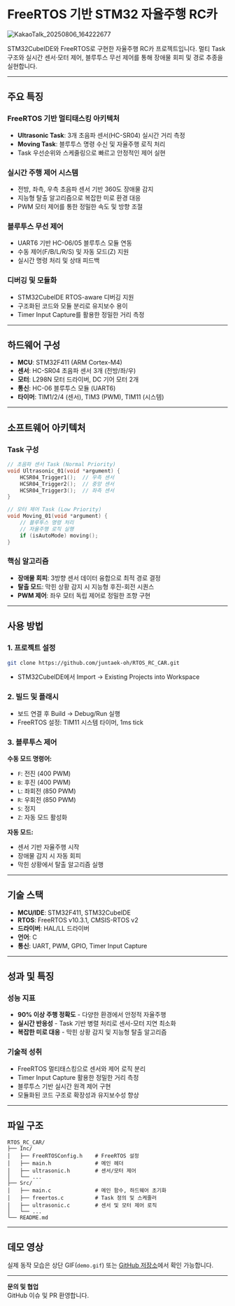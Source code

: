 #  FreeRTOS 기반 STM32 자율주행 RC카

![KakaoTalk_20250806_164222677](https://github.com/user-attachments/assets/1792cd7e-4e28-4ed6-8053-4131adf1d5e6)


STM32CubeIDE와 FreeRTOS로 구현한 자율주행 RC카 프로젝트입니다. 멀티 Task 구조와 실시간 센서·모터 제어, 블루투스 무선 제어를 통해 장애물 회피 및 경로 추종을 실현합니다.

---

## 주요 특징

### FreeRTOS 기반 멀티태스킹 아키텍처
- **Ultrasonic Task**: 3개 초음파 센서(HC-SR04) 실시간 거리 측정
- **Moving Task**: 블루투스 명령 수신 및 자율주행 로직 처리
- Task 우선순위와 스케줄링으로 빠르고 안정적인 제어 실현

### 실시간 주행 제어 시스템
- 전방, 좌측, 우측 초음파 센서 기반 360도 장애물 감지
- 지능형 탈출 알고리즘으로 복잡한 미로 환경 대응
- PWM 모터 제어를 통한 정밀한 속도 및 방향 조절

### 블루투스 무선 제어
- UART6 기반 HC-06/05 블루투스 모듈 연동
- 수동 제어(F/B/L/R/S) 및 자동 모드(Z) 지원
- 실시간 명령 처리 및 상태 피드백

### 디버깅 및 모듈화
- STM32CubeIDE RTOS-aware 디버깅 지원
- 구조화된 코드와 모듈 분리로 유지보수 용이
- Timer Input Capture를 활용한 정밀한 거리 측정

---

## 하드웨어 구성

- **MCU**: STM32F411 (ARM Cortex-M4)
- **센서**: HC-SR04 초음파 센서 3개 (전방/좌/우)
- **모터**: L298N 모터 드라이버, DC 기어 모터 2개
- **통신**: HC-06 블루투스 모듈 (UART6)
- **타이머**: TIM1/2/4 (센서), TIM3 (PWM), TIM11 (시스템)

---

## 소프트웨어 아키텍처

### Task 구성
```c
// 초음파 센서 Task (Normal Priority)
void Ultrasonic_01(void *argument) {
    HCSR04_Trigger1();  // 우측 센서
    HCSR04_Trigger2();  // 중앙 센서  
    HCSR04_Trigger3();  // 좌측 센서
}

// 모터 제어 Task (Low Priority)
void Moving_01(void *argument) {
    // 블루투스 명령 처리
    // 자율주행 로직 실행
    if (isAutoMode) moving();
}
```

### 핵심 알고리즘
- **장애물 회피**: 3방향 센서 데이터 융합으로 최적 경로 결정
- **탈출 모드**: 막힌 상황 감지 시 지능형 후진-회전 시퀀스
- **PWM 제어**: 좌우 모터 독립 제어로 정밀한 조향 구현

---

## 사용 방법

### 1. 프로젝트 설정
```bash
git clone https://github.com/juntaek-oh/RTOS_RC_CAR.git
```
- STM32CubeIDE에서 Import → Existing Projects into Workspace

### 2. 빌드 및 플래시
- 보드 연결 후 Build → Debug/Run 실행
- FreeRTOS 설정: TIM11 시스템 타이머, 1ms tick

### 3. 블루투스 제어
**수동 모드 명령어:**
- `F`: 전진 (400 PWM)
- `B`: 후진 (400 PWM)  
- `L`: 좌회전 (850 PWM)
- `R`: 우회전 (850 PWM)
- `S`: 정지
- `Z`: 자동 모드 활성화

**자동 모드:**
- 센서 기반 자율주행 시작
- 장애물 감지 시 자동 회피
- 막힌 상황에서 탈출 알고리즘 실행

---

## 기술 스택

- **MCU/IDE**: STM32F411, STM32CubeIDE
- **RTOS**: FreeRTOS v10.3.1, CMSIS-RTOS v2
- **드라이버**: HAL/LL 드라이버
- **언어**: C
- **통신**: UART, PWM, GPIO, Timer Input Capture

---

## 성과 및 특징

### 성능 지표
- **90% 이상 주행 정확도** - 다양한 환경에서 안정적 자율주행
- **실시간 반응성** - Task 기반 병렬 처리로 센서-모터 지연 최소화
- **복잡한 미로 대응** - 막힌 상황 감지 및 지능형 탈출 알고리즘

### 기술적 성취
- FreeRTOS 멀티태스킹으로 센서와 제어 로직 분리
- Timer Input Capture 활용한 정밀한 거리 측정
- 블루투스 기반 실시간 원격 제어 구현
- 모듈화된 코드 구조로 확장성과 유지보수성 향상

---

## 파일 구조

```
RTOS_RC_CAR/
├── Inc/
│   ├── FreeRTOSConfig.h    # FreeRTOS 설정
│   ├── main.h              # 메인 헤더
│   ├── ultrasonic.h        # 센서/모터 제어
│   └── ...
├── Src/
│   ├── main.c              # 메인 함수, 하드웨어 초기화
│   ├── freertos.c          # Task 정의 및 스케줄러
│   ├── ultrasonic.c        # 센서 및 모터 제어 로직
│   └── ...
└── README.md
```

---

## 데모 영상

실제 동작 모습은 상단 GIF(`demo.gif`) 또는 [GitHub 저장소](https://github.com/juntaek-oh/RTOS_RC_CAR)에서 확인 가능합니다.

---

**문의 및 협업**  
GitHub 이슈 및 PR 환영합니다.
